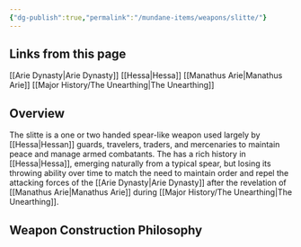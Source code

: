 ```yaml
---
{"dg-publish":true,"permalink":"/mundane-items/weapons/slitte/"}
---
```


## Links from this page
[[Arie Dynasty\|Arie Dynasty]]
[[Hessa\|Hessa]]
[[Manathus Arie\|Manathus Arie]]
[[Major History/The Unearthing\|The Unearthing]]
## Overview
The slitte is a one or two handed spear-like weapon used largely by [[Hessa\|Hessan]] guards, travelers, traders, and mercenaries to maintain peace and manage armed combatants. The has a rich history in [[Hessa\|Hessa]], emerging naturally from a typical spear, but losing its throwing ability over time to match the need to maintain order and repel the attacking forces of the [[Arie Dynasty\|Arie Dynasty]] after the revelation of [[Manathus Arie\|Manathus Arie]] during [[Major History/The Unearthing\|The Unearthing]].
## Weapon Construction Philosophy
